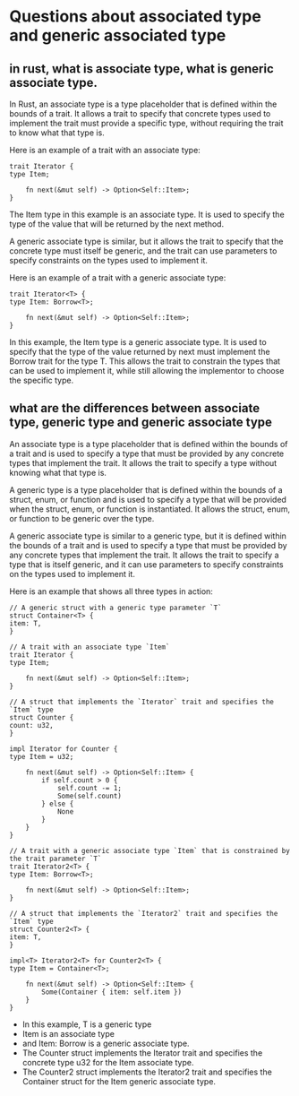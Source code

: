 # Questions about associated type and generic associated type

<!--ts-->


<!-- Created by https://github.com/ekalinin/github-markdown-toc -->
<!-- Added by: runner, at: Thu Jan 12 15:41:38 UTC 2023 -->

<!--te-->

## in rust, what is associate type, what is generic associate type.

In Rust, an associate type is a type placeholder that is defined within the bounds of a trait. It allows a trait to specify that concrete types used to implement the trait must provide a specific type, without requiring the trait to know what that type is.

Here is an example of a trait with an associate type:

```rust, editable
trait Iterator {
type Item;

    fn next(&mut self) -> Option<Self::Item>;
}
```

The Item type in this example is an associate type. It is used to specify the type of the value that will be returned by the next method.

A generic associate type is similar, but it allows the trait to specify that the concrete type must itself be generic, and the trait can use parameters to specify constraints on the types used to implement it.

Here is an example of a trait with a generic associate type:

```rust, editable
trait Iterator<T> {
type Item: Borrow<T>;

    fn next(&mut self) -> Option<Self::Item>;
}
```

In this example, the Item type is a generic associate type. It is used to specify that the type of the value returned by next must implement the Borrow trait for the type T. This allows the trait to constrain the types that can be used to implement it, while still allowing the implementor to choose
the specific type.

## what are the differences between associate type, generic type and generic associate type

An associate type is a type placeholder that is defined within the bounds of a trait and is used to specify a type that must be provided by any concrete types that implement the trait. It allows the trait to specify a type without knowing what that type is.

A generic type is a type placeholder that is defined within the bounds of a struct, enum, or function and is used to specify a type that will be provided when the struct, enum, or function is instantiated. It allows the struct, enum, or function to be generic over the type.

A generic associate type is similar to a generic type, but it is defined within the bounds of a trait and is used to specify a type that must be provided by any concrete types that implement the trait. It allows the trait to specify a type that is itself generic, and it can use parameters to specify
constraints on the types used to implement it.

Here is an example that shows all three types in action:

```rust, editable
// A generic struct with a generic type parameter `T`
struct Container<T> {
item: T,
}

// A trait with an associate type `Item`
trait Iterator {
type Item;

    fn next(&mut self) -> Option<Self::Item>;
}

// A struct that implements the `Iterator` trait and specifies the `Item` type
struct Counter {
count: u32,
}

impl Iterator for Counter {
type Item = u32;

    fn next(&mut self) -> Option<Self::Item> {
        if self.count > 0 {
            self.count -= 1;
            Some(self.count)
        } else {
            None
        }
    }
}

// A trait with a generic associate type `Item` that is constrained by the trait parameter `T`
trait Iterator2<T> {
type Item: Borrow<T>;

    fn next(&mut self) -> Option<Self::Item>;
}

// A struct that implements the `Iterator2` trait and specifies the `Item` type
struct Counter2<T> {
item: T,
}

impl<T> Iterator2<T> for Counter2<T> {
type Item = Container<T>;

    fn next(&mut self) -> Option<Self::Item> {
        Some(Container { item: self.item })
    }
}
```

- In this example, T is a generic type
- Item is an associate type
- and Item: Borrow<T> is a generic associate type.
- The Counter struct implements the Iterator trait and specifies the concrete type u32 for the Item associate type.
- The Counter2 struct implements the Iterator2 trait and specifies the
  Container<T> struct for the Item generic associate type.



